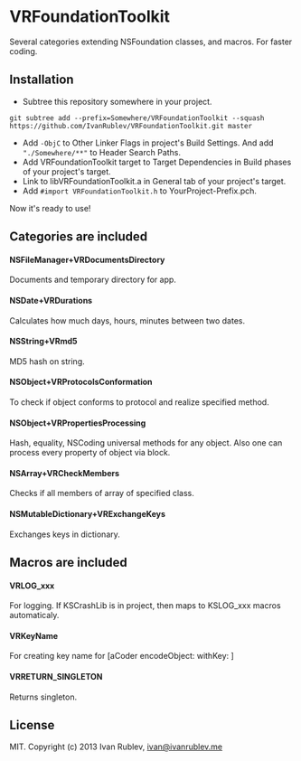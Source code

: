 VRFoundationToolkit
===================

Several categories extending NSFoundation classes, and macros. For faster coding.

Installation
------------

- Subtree this repository somewhere in your project.
```
git subtree add --prefix=Somewhere/VRFoundationToolkit --squash https://github.com/IvanRublev/VRFoundationToolkit.git master
```

- Add `-ObjC` to Other Linker Flags in project's Build Settings. And add `"./Somewhere/**"` to Header Search Paths.
- Add VRFoundationToolkit target to Target Dependencies in Build phases of your project's target.
- Link to libVRFoundationToolkit.a in General tab of your project's target.
- Add `#import VRFoundationToolkit.h` to YourProject-Prefix.pch. 

Now it's ready to use!

Categories are included
-----------------------

#### NSFileManager+VRDocumentsDirectory

Documents and temporary directory for app.

#### NSDate+VRDurations

Calculates how much days, hours, minutes between two dates.

#### NSString+VRmd5

MD5 hash on string.

#### NSObject+VRProtocolsConformation

To check if object conforms to protocol and realize specified method.

#### NSObject+VRPropertiesProcessing

Hash, equality, NSCoding universal methods for any object. Also one can process every property of object via block. 

#### NSArray+VRCheckMembers

Checks if all members of array of specified class.

#### NSMutableDictionary+VRExchangeKeys

Exchanges keys in dictionary.

Macros are included
-------------------

#### VRLOG_xxx

For logging. If KSCrashLib is in project, then maps to KSLOG_xxx macros automaticaly.

#### VRKeyName

For creating key name for [aCoder encodeObject: withKey: ]

#### VRRETURN_SINGLETON

Returns singleton.

License
-------

MIT. Copyright (c) 2013 Ivan Rublev, ivan@ivanrublev.me 
